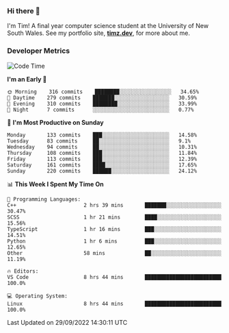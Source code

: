 ### Hi there 👋

I'm Tim! A final year computer science student at the University of New South
Wales. See my portfolio site, <strong><a href="https://timz.dev">timz.dev</a></strong>,
for more about me.

### Developer Metrics

<!-- [![Top Languages](https://github-readme-stats.vercel.app/api/wakatime?username=Tymotex&langs_count=5&custom_title=Top%205%20Languages&hide=Other&theme=material-palenight)](https://github.com/anuraghazra/github-readme-stats) -->

<!--START_SECTION:waka-->
![Code Time](http://img.shields.io/badge/Code%20Time-1%2C042%20hrs%2056%20mins-blue)

**I'm an Early 🐤** 

```text
🌞 Morning    316 commits    ████████░░░░░░░░░░░░░░░░░   34.65% 
🌆 Daytime    279 commits    ███████░░░░░░░░░░░░░░░░░░   30.59% 
🌃 Evening    310 commits    ████████░░░░░░░░░░░░░░░░░   33.99% 
🌙 Night      7 commits      ░░░░░░░░░░░░░░░░░░░░░░░░░   0.77%

```
📅 **I'm Most Productive on Sunday** 

```text
Monday       133 commits    ███░░░░░░░░░░░░░░░░░░░░░░   14.58% 
Tuesday      83 commits     ██░░░░░░░░░░░░░░░░░░░░░░░   9.1% 
Wednesday    94 commits     ██░░░░░░░░░░░░░░░░░░░░░░░   10.31% 
Thursday     108 commits    ███░░░░░░░░░░░░░░░░░░░░░░   11.84% 
Friday       113 commits    ███░░░░░░░░░░░░░░░░░░░░░░   12.39% 
Saturday     161 commits    ████░░░░░░░░░░░░░░░░░░░░░   17.65% 
Sunday       220 commits    ██████░░░░░░░░░░░░░░░░░░░   24.12%

```


📊 **This Week I Spent My Time On** 

```text
💬 Programming Languages: 
C++                      2 hrs 39 mins       ███████░░░░░░░░░░░░░░░░░░   30.47% 
SCSS                     1 hr 21 mins        ████░░░░░░░░░░░░░░░░░░░░░   15.56% 
TypeScript               1 hr 16 mins        ███░░░░░░░░░░░░░░░░░░░░░░   14.51% 
Python                   1 hr 6 mins         ███░░░░░░░░░░░░░░░░░░░░░░   12.65% 
Other                    58 mins             ██░░░░░░░░░░░░░░░░░░░░░░░   11.19%

🔥 Editors: 
VS Code                  8 hrs 44 mins       █████████████████████████   100.0%

💻 Operating System: 
Linux                    8 hrs 44 mins       █████████████████████████   100.0%

```


 Last Updated on 29/09/2022 14:30:11 UTC
<!--END_SECTION:waka-->

<!-- [![Tymotex's GitHub stats](https://github-readme-stats.vercel.app/api?username=Tymotex)](https://github.com/anuraghazra/github-readme-stats) -->
